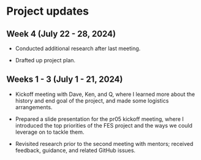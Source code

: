 # Project updates

## Week 4 (July 22 - 28, 2024)

* Conducted additional research after last meeting.

* Drafted up project plan.

## Weeks 1 - 3 (July 1 - 21, 2024)

* Kickoff meeting with Dave, Ken, and Q, where I learned more about the history and end goal of the project, and made some logistics arrangements.

* Prepared a slide presentation for the pr05 kickoff meeting, where I introduced the top priorities of the FES project and the ways we could leverage on to tackle them.

* Revisited research prior to the second meeting with mentors; received feedback, guidance, and related GitHub issues.

